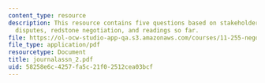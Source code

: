 ```yaml
---
content_type: resource
description: This resource contains five questions based on stakeholders in public
  disputes, redstone negotiation, and readings so far.
file: https://ol-ocw-studio-app-qa.s3.amazonaws.com/courses/11-255-negotiation-and-dispute-resolution-in-the-public-sector-spring-2005/58258e6c4257fa5c21f02512cea03bcf_journalassn_2.pdf
file_type: application/pdf
resourcetype: Document
title: journalassn_2.pdf
uid: 58258e6c-4257-fa5c-21f0-2512cea03bcf
---
```

